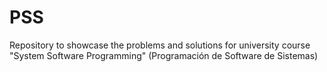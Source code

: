 # PSS
Repository to showcase the problems and solutions for university course "System Software Programming" (Programación de Software de Sistemas)
